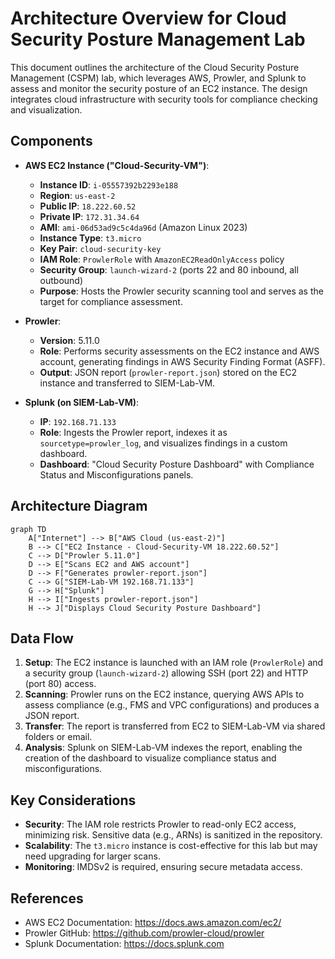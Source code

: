# Architecture Overview for Cloud Security Posture Management Lab

This document outlines the architecture of the Cloud Security Posture Management (CSPM) lab, which leverages AWS, Prowler, and Splunk to assess and monitor the security posture of an EC2 instance. The design integrates cloud infrastructure with security tools for compliance checking and visualization.

## Components

- **AWS EC2 Instance ("Cloud-Security-VM")**:
  - **Instance ID**: `i-05557392b2293e188`
  - **Region**: `us-east-2`
  - **Public IP**: `18.222.60.52`
  - **Private IP**: `172.31.34.64`
  - **AMI**: `ami-06d53ad9c5c4da96d` (Amazon Linux 2023)
  - **Instance Type**: `t3.micro`
  - **Key Pair**: `cloud-security-key`
  - **IAM Role**: `ProwlerRole` with `AmazonEC2ReadOnlyAccess` policy
  - **Security Group**: `launch-wizard-2` (ports 22 and 80 inbound, all outbound)
  - **Purpose**: Hosts the Prowler security scanning tool and serves as the target for compliance assessment.

- **Prowler**:
  - **Version**: 5.11.0
  - **Role**: Performs security assessments on the EC2 instance and AWS account, generating findings in AWS Security Finding Format (ASFF).
  - **Output**: JSON report (`prowler-report.json`) stored on the EC2 instance and transferred to SIEM-Lab-VM.

- **Splunk (on SIEM-Lab-VM)**:
  - **IP**: `192.168.71.133`
  - **Role**: Ingests the Prowler report, indexes it as `sourcetype=prowler_log`, and visualizes findings in a custom dashboard.
  - **Dashboard**: "Cloud Security Posture Dashboard" with Compliance Status and Misconfigurations panels.

## Architecture Diagram
```mermaid
graph TD
    A["Internet"] --> B["AWS Cloud (us-east-2)"]
    B --> C["EC2 Instance - Cloud-Security-VM 18.222.60.52"]
    C --> D["Prowler 5.11.0"]
    D --> E["Scans EC2 and AWS account"]
    D --> F["Generates prowler-report.json"]
    C --> G["SIEM-Lab-VM 192.168.71.133"]
    G --> H["Splunk"]
    H --> I["Ingests prowler-report.json"]
    H --> J["Displays Cloud Security Posture Dashboard"]
```


## Data Flow
1. **Setup**: The EC2 instance is launched with an IAM role (`ProwlerRole`) and a security group (`launch-wizard-2`) allowing SSH (port 22) and HTTP (port 80) access.
2. **Scanning**: Prowler runs on the EC2 instance, querying AWS APIs to assess compliance (e.g., FMS and VPC configurations) and produces a JSON report.
3. **Transfer**: The report is transferred from EC2 to SIEM-Lab-VM via shared folders or email.
4. **Analysis**: Splunk on SIEM-Lab-VM indexes the report, enabling the creation of the dashboard to visualize compliance status and misconfigurations.

## Key Considerations
- **Security**: The IAM role restricts Prowler to read-only EC2 access, minimizing risk. Sensitive data (e.g., ARNs) is sanitized in the repository.
- **Scalability**: The `t3.micro` instance is cost-effective for this lab but may need upgrading for larger scans.
- **Monitoring**: IMDSv2 is required, ensuring secure metadata access.

## References
- AWS EC2 Documentation: https://docs.aws.amazon.com/ec2/
- Prowler GitHub: https://github.com/prowler-cloud/prowler
- Splunk Documentation: https://docs.splunk.com
